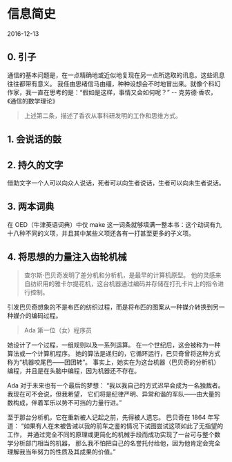 # 信息简史
2016-12-13


## 0. 引子
通信的基本问题是，在一点精确地或近似地复现在另一点所选取的讯息。这些讯息往往都带有意义。
我任由思绪信马由缰，种种设想会不时地冒出来。就像个科幻作家，我一直在思考的是：“假如是这样，事情又会如何呢？”
    -- 克劳德·香农，《通信的数学理论》

> 上述第二条，描述了香农从事科研发明的工作和思维方式。


## 1. 会说话的鼓


## 2. 持久的文字
借助文字一个人可以向众人说话，死者可以向生者说话，生者可以向未生者说话。

## 3. 两本词典
在 OED（牛津英语词典）中仅 make 这一词条就够填满一整本书：这个动词有九十八种不同的义项，并且其中某些义项还各有一打甚至更多的子义项。

## 4. 将思想的力量注入齿轮机械
> 查尔斯·巴贝奇发明了差分机和分析机，是最早的计算机原型。
> 他的灵感来自纺织用的雅卡尔提花机，这台机器通过编码并存储在打孔卡片上的指令进行控制。

引发巴贝奇想象的不是布匹的纺织过程，而是将布匹的图案从一种媒介转换到另一种媒介的编码过程。

> Ada 第一位（女）程序员

她设计了一个过程，一组规则以及一系列运算。
在一个世纪后，这会被称为一种算法或一个计算机程序。
她的算法是递归的，它循环运行，巴贝奇曾将这种方式称为“机器咬尾巴——团团转”。
事实上，她实在为这台机器（巴贝奇的分析机）编程，并且是在头脑中编程，因为机器还不存在。

Ada 对于未来也有一个最后的梦想：
“我以我自己的方式迟早会成为一名独裁者。我现在可不会说，但我希望，
它们将是纪律严明、异常和谐的军队——由大量的数构成，伴着军乐以势不可挡的力量行进。”

至于那台分析机，它在重新被人记起之前，先得被人遗忘。
巴贝奇在 1864 年写道：
“如果有人在未被告诫以我的前车之鉴的情况下试图尝试这项如此了无指望的工作，
并通过完全不同的原理或更简化的机械手段而成功实现了一台可与整个数学分析部门相当的机器，
那么我不怕把自己的名誉托付给他，因为他肯定会完全理解我当年努力的性质及其成果的价值。”
